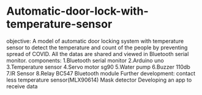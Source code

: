 # Automatic-door-lock-with-temperature-sensor
objective:
A model of automatic door locking system with temperature sensor to detect the temperature and count of the people by preventing spread of COVID. All the datas are shared and viewed in Bluetooth serial monitor.
components:
1.Bluetooth serial monitor
2.Arduino uno
3.Temperature sensor
4.Servo motor sg90
5.Water pump
6.Buzzer 110db
7.IR Sensor
8.Relay BC547
Bluetooth module
Further development:
contact less temperature sensor(MLX90614)
Mask detector
Developing an app to receive data
